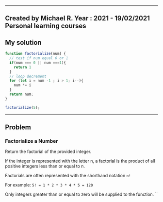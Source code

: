 ------
Created by Michael R. Year : 2021 - 19/02/2021 Personal learning courses
------

## My solution

```javascript
function factorialize(num) {
  // test if num equal 0 or 1
  if(num === 0 || num ===1){
    return 1
  }
  // loop decrement
  for (let i = num -1 ; i > 1; i--){
    num *= i
  }
  return num;
}

factorialize(5);
```

---

## Problem
### Factorialize a Number
Return the factorial of the provided integer.

If the integer is represented with the letter n, a factorial is the product of all positive integers less than or equal to n.

Factorials are often represented with the shorthand notation `n!`

For example: `5! = 1 * 2 * 3 * 4 * 5 = 120`

Only integers greater than or equal to zero will be supplied to the function.
``
